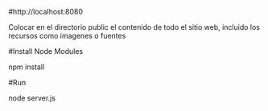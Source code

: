 
#http://localhost:8080


Colocar en el directorio public el contenido de todo el sitio web, incluido los recursos como imagenes o fuentes


#Install Node Modules

npm install

#Run

node server.js

